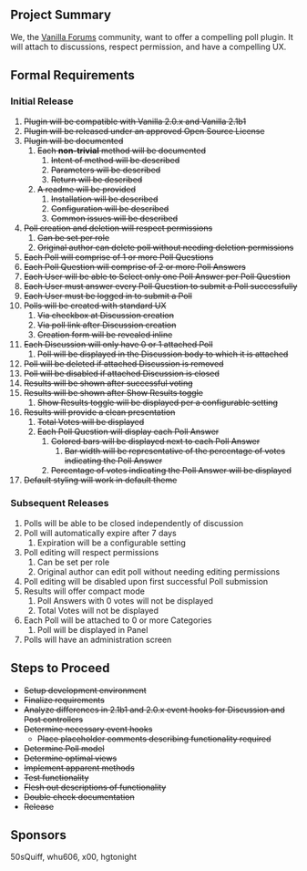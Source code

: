 ## Project Summary ##

We, the [Vanilla Forums](http://www.vanillaforums.org/discussions) community, want to offer a compelling poll plugin. It will attach to discussions, respect permission, and have a compelling UX.

## Formal Requirements ##

### Initial Release ###
1. ~~Plugin will be compatible with Vanilla 2.0.x and Vanilla 2.1b1~~
2. ~~Plugin will be released under an approved Open Source License~~
3. ~~Plugin will be documented~~
    1. ~~Each **non-trivial** method will be documented~~
        1. ~~Intent of method will be described~~
        2. ~~Parameters will be described~~
		3. ~~Return will be described~~
    2. ~~A readme will be provided~~
	    1. ~~Installation will be described~~
        2. ~~Configuration will be described~~
        3. ~~Common issues will be described~~
4. ~~Poll creation and deletion will respect permissions~~
    1. ~~Can be set per role~~
    2. ~~Original author can delete poll without needing deletion permissions~~
5. ~~Each Poll will comprise of 1 or more Poll Questions~~
6. ~~Each Poll Question will comprise of 2 or more Poll Answers~~
7. ~~Each User will be able to Select only one Poll Answer per Poll Question~~
8. ~~Each User must answer every Poll Question to submit a Poll successfully~~
9. ~~Each User must be logged in to submit a Poll~~
10. ~~Polls will be created with standard UX~~
    1. ~~Via checkbox at Discussion creation~~
    2. ~~Via poll link after Discussion creation~~
    3. ~~Creation form will be revealed inline~~
11. ~~Each Discussion will only have 0 or 1 attached Poll~~
    1. ~~Poll will be displayed in the Discussion body to which it is attached~~
12. ~~Poll will be deleted if attached Discussion is removed~~
13. ~~Poll will be disabled if attached Discussion is closed~~
14. ~~Results will be shown after successful voting~~
15. ~~Results will be shown after Show Results toggle~~
    1. ~~Show Results toggle will be displayed per a configurable setting~~
16. ~~Results will provide a clean presentation~~
    1. ~~Total Votes will be displayed~~
    2. ~~Each Poll Question will display each Poll Answer~~
        1. ~~Colored bars will be displayed next to each Poll Answer~~
            1. ~~Bar width will be representative of the percentage of votes indicating the Poll Answer~~
        2. ~~Percentage of votes indicating the Poll Answer will be displayed~~
17. ~~Default styling will work in default theme~~

### Subsequent Releases ###
1. Polls will be able to be closed independently of discussion
1. Poll will automatically expire after 7 days
    1. Expiration will be a configurable setting
2. Poll editing will respect permissions
    1. Can be set per role
    2. Original author can edit poll without needing editing permissions
3. Poll editing will be disabled upon first successful Poll submission
4. Results will offer compact mode
    1. Poll Answers with 0 votes will not be displayed
	2. Total Votes will not be displayed
5. Each Poll will be attached to 0 or more Categories
    1. Poll will be displayed in Panel
6. Polls will have an administration screen

## Steps to Proceed ##
- ~~Setup development environment~~
- ~~Finalize requirements~~
- ~~Analyze differences in 2.1b1 and 2.0.x event hooks for Discussion and Post controllers~~
- ~~Determine necessary event hooks~~
    - ~~Place placeholder comments describing functionality required~~
- ~~Determine Poll model~~
- ~~Determine optimal views~~
- ~~Implement apparent methods~~
- ~~Test functionality~~
- ~~Flesh out descriptions of functionality~~
- ~~Double check documentation~~
- ~~Release~~

## Sponsors ##
50sQuiff, whu606, x00, hgtonight
